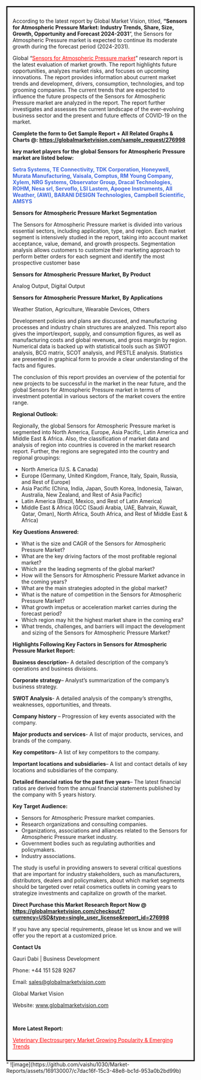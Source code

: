 <div style='border: 3px solid black; padding: 1em;'>

According to the latest report by Global Market Vision, titled, <strong>“Sensors for Atmospheric Pressure Market: Industry Trends, Share, Size, Growth, Opportunity and Forecast 2024-2031</strong>“, the Sensors for Atmospheric Pressure market is expected to continue its moderate growth during the forecast period (2024-2031).

Global “<a style='color: #ff0000;' href='https://globalmarketvision.com/reports/global-sensors-for-atmospheric-pressure-market/276998'>Sensors for Atmospheric Pressure market</a>” research report is the latest evaluation of market growth. The report highlights future opportunities, analyzes market risks, and focuses on upcoming innovations. The report provides information about current market trends and development, drivers, consumption, technologies, and top grooming companies. The current trends that are expected to influence the future prospects of the Sensors for Atmospheric Pressure market are analyzed in the report. The report further investigates and assesses the current landscape of the ever-evolving business sector and the present and future effects of COVID-19 on the market.

<strong>Complete the form to Get Sample Report + All Related Graphs &amp; Charts @: <a style='color: #ff0000;' href='https://globalmarketvision.com/sample_request/276998?utm_source=linkedinPulse&utm_medium=SN&utm_campaign=SN'><strong>https://globalmarketvision.com/sample_request/276998</strong></a></strong>

<strong>key market players for the global Sensors for Atmospheric Pressure market are listed below:</strong>

<strong style='color: #4169e1;'>Setra Systems, TE Connectivity, TDK Corporation, Honeywell, Murata Manufacturing, Vaisala, Comptus, RM Young Company, Xylem, NRG Systems, Observator Group, Dracal Technologies, ROHM, Nesa srl, Servoflo, LSI Lastem, Apogee Instruments, All Weather, (AWI), BARANI DESIGN Technologies, Campbell Scientific, AMSYS</strong>

<strong>Sensors for Atmospheric Pressure Market Segmentation</strong>

The Sensors for Atmospheric Pressure market is divided into various essential sectors, including application, type, and region. Each market segment is intensively studied in the report, taking into account market acceptance, value, demand, and growth prospects. Segmentation analysis allows customers to customize their marketing approach to perform better orders for each segment and identify the most prospective customer base

<strong>Sensors for Atmospheric Pressure Market, By Product</strong>

Analog Output, Digital Output

<strong>Sensors for Atmospheric Pressure Market, By Applications</strong>

Weather Station, Agriculture, Wearable Devices, Others

Development policies and plans are discussed, and manufacturing processes and industry chain structures are analyzed. This report also gives the import/export, supply, and consumption figures, as well as manufacturing costs and global revenues, and gross margin by region. Numerical data is backed up with statistical tools such as SWOT analysis, BCG matrix, SCOT analysis, and PESTLE analysis. Statistics are presented in graphical form to provide a clear understanding of the facts and figures.

The conclusion of this report provides an overview of the potential for new projects to be successful in the market in the near future, and the global Sensors for Atmospheric Pressure market in terms of investment potential in various sectors of the market covers the entire range.

<strong>Regional Outlook:</strong>

Regionally, the global Sensors for Atmospheric Pressure market is segmented into North America, Europe, Asia Pacific, Latin America and Middle East &amp; Africa. Also, the classification of market data and analysis of region into countries is covered in the market research report. Further, the regions are segregated into the country and regional groupings:
<ul>
  <li>North America (U.S. &amp; Canada)</li>
  <li>Europe (Germany, United Kingdom, France, Italy, Spain, Russia, and Rest of Europe)</li>
  <li>Asia Pacific (China, India, Japan, South Korea, Indonesia, Taiwan, Australia, New Zealand, and Rest of Asia Pacific)</li>
  <li>Latin America (Brazil, Mexico, and Rest of Latin America)</li>
  <li>Middle East &amp; Africa (GCC (Saudi Arabia, UAE, Bahrain, Kuwait, Qatar, Oman), North Africa, South Africa, and Rest of Middle East &amp; Africa)</li>
</ul>
<strong>Key Questions Answered:</strong>
<ul>
  <li>What is the size and CAGR of the Sensors for Atmospheric Pressure Market?</li>
  <li>What are the key driving factors of the most profitable regional market?</li>
  <li>Which are the leading segments of the global market?</li>
  <li>How will the Sensors for Atmospheric Pressure Market advance in the coming years?</li>
  <li>What are the main strategies adopted in the global market?</li>
  <li>What is the nature of competition in the Sensors for Atmospheric Pressure Market?</li>
  <li>What growth impetus or acceleration market carries during the forecast period?</li>
  <li>Which region may hit the highest market share in the coming era?</li>
  <li>What trends, challenges, and barriers will impact the development and sizing of the Sensors for Atmospheric Pressure Market?</li>
</ul>
<strong>Highlights Following Key Factors in Sensors for Atmospheric Pressure Market Report:</strong>

<strong>Business description</strong>– A detailed description of the company’s operations and business divisions.

<strong>Corporate strategy</strong>– Analyst’s summarization of the company’s business strategy.

<strong>SWOT Analysis</strong>- A detailed analysis of the company’s strengths, weaknesses, opportunities, and threats.

<strong>Company history</strong> – Progression of key events associated with the company.

<strong>Major products and services</strong>- A list of major products, services, and brands of the company.

<strong>Key competitors</strong>– A list of key competitors to the company.

<strong>Important locations and subsidiaries</strong>– A list and contact details of key locations and subsidiaries of the company.

<strong>Detailed financial ratios for the past five years</strong>– The latest financial ratios are derived from the annual financial statements published by the company with 5 years history.

<strong>Key Target Audience:</strong>
<ul>
  <li>Sensors for Atmospheric Pressure market companies.</li>
  <li>Research organizations and consulting companies.</li>
  <li>Organizations, associations and alliances related to the Sensors for Atmospheric Pressure market industry.</li>
  <li>Government bodies such as regulating authorities and policymakers.</li>
  <li>Industry associations.</li>
</ul>
The study is useful in providing answers to several critical questions that are important for industry stakeholders, such as manufacturers, distributors, dealers and policymakers, about which market segments should be targeted over retail cosmetics outlets in coming years to strategize investments and capitalize on growth of the market.

<strong>Direct Purchase this Market Research Report Now @ </strong><strong><a style='color: #ff0000;' href='https://globalmarketvision.com/checkout/?currency=USD&type=single_user_license&report_id=276998?utm_source=linkedinPulse&utm_medium=SN&utm_campaign=SN'><strong>https://globalmarketvision.com/checkout/?currency=USD&type=single_user_license&report_id=276998</strong></a></strong>

If you have any special requirements, please let us know and we will offer you the report at a customized price.
<p id='ember58' class='ember-view reader-content-blocks__paragraph'><strong>Contact Us</strong></p>
<p id='ember59' class='ember-view reader-content-blocks__paragraph'>Gauri Dabi | Business Development</p>
<p id='ember60' class='ember-view reader-content-blocks__paragraph'>Phone: +44 151 528 9267</p>
Email: <a href='mailto:sales@globalmarketvision.com'>sales@globalmarketvision.com</a>

Global Market Vision

Website: <a href='http://www.globalmarketvision.com'>www.globalmarketvision.com</a>

&nbsp;

<strong>More Latest Report:</strong>

<a style='color: #ff0000;' href='https://medium.com/@namratasonawane27/veterinary-electrosurgery-market-growing-popularity-emerging-trends-3de8e952fef6'>Veterinary Electrosurgery Market Growing Popularity & Emerging Trends</a>

</div>"
![image](https://github.com/vaishu1030/Market-Reports/assets/169130007/c7dac16f-15c3-48e8-bc1d-953a0b2bd99b)
